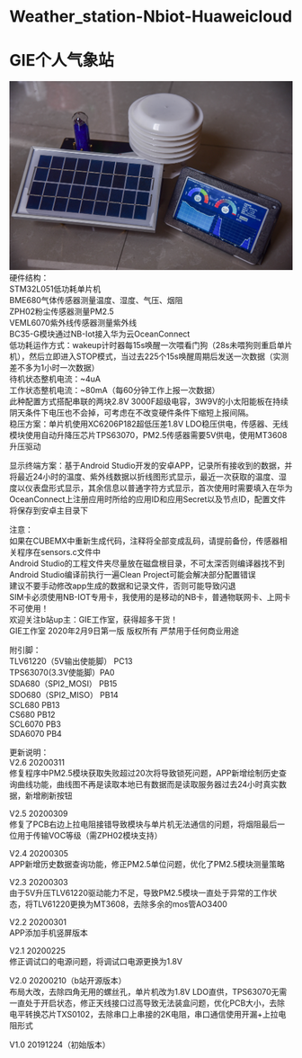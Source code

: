 # Weather_station-Nbiot-Huaweicloud
# GIE个人气象站
![Photo](https://github.com/linzi0928/Weather_station-Nbiot-Huaweicloud/blob/master/%E6%88%90%E5%93%81%E7%85%A7%E7%89%87.jpg)  
硬件结构：  
STM32L051低功耗单片机  
BME680气体传感器测量温度、湿度、气压、烟阻  
ZPH02粉尘传感器测量PM2.5  
VEML6070紫外线传感器测量紫外线  
BC35-G模块通过NB-Iot接入华为云OceanConnect  
低功耗运作方式：wakeup计时器每15s唤醒一次喂看门狗（28s未喂狗则重启单片机），然后立即进入STOP模式，当过去225个15s唤醒周期后发送一次数据（实测差不多为1小时一次数据）  
待机状态整机电流：~4uA  
工作状态整机电流：~80mA（每60分钟工作上报一次数据）  
此种配置方式搭配串联的两块2.8V 3000F超级电容，3W9V的小太阳能板在持续阴天条件下电压也不会掉，可考虑在不改变硬件条件下缩短上报间隔。  
稳压方案：单片机使用XC6206P182超低压差1.8V LDO稳压供电，传感器、无线模块使用自动升降压芯片TPS63070，PM2.5传感器需要5V供电，使用MT3608升压驱动  

显示终端方案：基于Android Studio开发的安卓APP，记录所有接收到的数据，并将最近24小时的温度、紫外线数据以折线图形式显示，最近一次获取的温度、湿度以仪表盘形式显示，其余信息以普通字符方式显示，首次使用时需要填入在华为OceanConnect上注册应用时所给的应用ID和应用Secret以及节点ID，配置文件将保存到安卓主目录下    
  
注意：  
如果在CUBEMX中重新生成代码，注释将全部变成乱码，请提前备份，传感器相关程序在sensors.c文件中  
Android Studio的工程文件夹尽量放在磁盘根目录，不可太深否则编译器找不到  
Android Studio编译前执行一遍Clean Project可能会解决部分配置错误  
建议不要手动修改app生成的数据和记录文件，否则可能导致闪退  
SIM卡必须使用NB-IOT专用卡，我使用的是移动的NB卡，普通物联网卡、上网卡不可使用！  
欢迎关注b站up主：GIE工作室，获得超多干货！  
GIE工作室 2020年2月9日第一版 版权所有 严禁用于任何商业用途  

附引脚：  
TLV61220（5V输出使能脚） PC13  
TPS63070(3.3V使能脚）PA0  
SDA680（SPI2_MOSI） PB15  
SDO680（SPI2_MISO） PB14  
SCL680  PB13  
CS680   PB12  
SCL6070 PB3  
SDA6070 PB4  
  
更新说明：  
V2.6 20200311  
修复程序中PM2.5模块获取失败超过20次将导致锁死问题，APP新增绘制历史查询曲线功能，曲线图不再是读取本地已有数据而是读取服务器过去24小时真实数据，新增刷新按钮  
  
V2.5 20200309  
修复了PCB右边上拉电阻接错导致模块与单片机无法通信的问题，将烟阻最后一位用于传输VOC等级（需ZPH02模块支持）  
  
V2.4 20200305  
APP新增历史数据查询功能，修正PM2.5单位问题，优化了PM2.5模块测量策略  
  
V2.3 20200303  
由于5V升压TLV61220驱动能力不足，导致PM2.5模块一直处于异常的工作状态，将TLV61220更换为MT3608，去除多余的mos管AO3400  
  
V2.2 20200301  
APP添加手机竖屏版本  
  
V2.1 20200225  
修正调试口的电源问题，将调试口电源更换为1.8V  
  
V2.0 20200210（b站开源版本）  
布局大改，去除四角无用的螺丝孔，单片机改为1.8V LDO直供，TPS63070无需一直处于开启状态，修正天线接口过高导致无法装盒问题，优化PCB大小，去除电平转换芯片TXS0102，去除串口上串接的2K电阻，串口通信使用开漏+上拉电阻形式  

V1.0 20191224（初始版本）  
